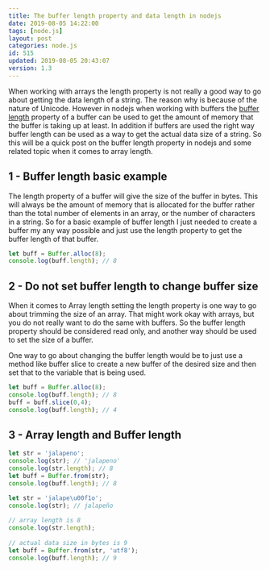 ```yaml
---
title: The buffer length property and data length in nodejs
date: 2019-08-05 14:22:00
tags: [node.js]
layout: post
categories: node.js
id: 515
updated: 2019-08-05 20:43:07
version: 1.3
---
```


When working with arrays the length property is not really a good way to go about getting the data length of a string. The reason why is because of the nature of Unicode. However in nodejs when working with buffers the [buffer length](https://nodejs.org/api/buffer.html#buffer_buf_length) property of a buffer can be used to get the amount of memory that the buffer is taking up at least. In addition if buffers are used the right way buffer length can be used as a way to get the actual data size of a string. So this will be a quick post on the buffer length property in nodejs and some related topic when it comes to array length.
<!-- more -->

## 1 - Buffer length basic example

The length property of a buffer will give the size of the buffer in bytes. This will always be the amount of memory that is allocated for the buffer rather than the total number of elements in an array, or the number of characters in a string. So for a basic example of buffer length I just needed to create a buffer my any way possible and just use the length property to get the buffer length of that buffer.

```js
let buff = Buffer.alloc(8);
console.log(buff.length); // 8
```

## 2 - Do not set buffer length to change buffer size

When it comes to Array length setting the length property is one way to go about trimming the size of an array. That might work okay with arrays, but you do not really want to do the same with buffers. So the buffer length property should be considered read only, and another way should be used to set the size of a buffer.

One way to go about changing the buffer length would be to just use a method like buffer slice to create a new buffer of the desired size and then set that to the variable that is being used.

```js
let buff = Buffer.alloc(8);
console.log(buff.length); // 8
buff = buff.slice(0,4);
console.log(buff.length); // 4
```

## 3 - Array length and Buffer length

```js
let str = 'jalapeno';
console.log(str); // 'jalapeno'
console.log(str.length); // 8
let buff = Buffer.from(str);
console.log(buff.length); // 8
```

```js
let str = 'jalape\u00f1o';
console.log(str); // jalapeño
 
// array length is 8
console.log(str.length); 
 
// actual data size in bytes is 9
let buff = Buffer.from(str, 'utf8');
console.log(buff.length); // 9
```